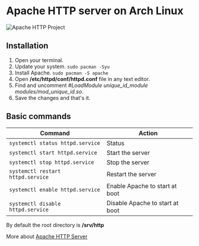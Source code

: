 # Apache HTTP server on Arch Linux


![Apache HTTP Project](https://httpd.apache.org/images/httpd_logo_wide_new.png)



## Installation
1. Open your terminal.
2. Update your system. `sudo pacman -Syu`
4. Install Apache. `sudo pacman -S apache`
5. Open **/etc/httpd/conf/httpd.conf** file in any text editor.
6. Find and uncomment *#LoadModule unique_id_module modules/mod_unique_id.so*.
7. Save the changes and that's it.

## Basic commands
Command | Action
-|-
`systemctl status httpd.service` | Status
 `systemctl start httpd.service`| Start the server
 `systemctl stop httpd.service` | Stop the server 
`systemctl restart httpd.service`| Restart the server
`systemctl enable httpd.service` | Enable Apache to start at boot
`systemctl disable httpd.service` | Disable Apache to start at boot



By default the root directory is **/srv/http**

More about [Apache HTTP Server](https://wiki.archlinux.org/index.php/Apache_HTTP_Server)
